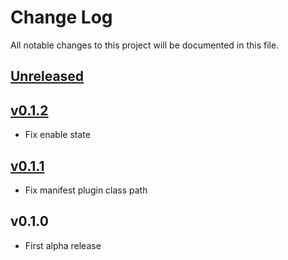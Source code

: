 # Change Log
All notable changes to this project will be documented in this file.

## [Unreleased]

## [v0.1.2]
- Fix enable state

## [v0.1.1]
- Fix manifest plugin class path

## v0.1.0

- First alpha release

[Unreleased]: https://github.com/omegat-org/azure-translate-plugin/compare/v0.1.2...HEAD
[v0.1.2]: https://github.com/omegat-org/azure-translate-plugin/compare/v0.1.1...v0.1.2
[v0.1.1]: https://github.com/omegat-org/azure-translate-plugin/compare/v0.1.0...v0.1.1
